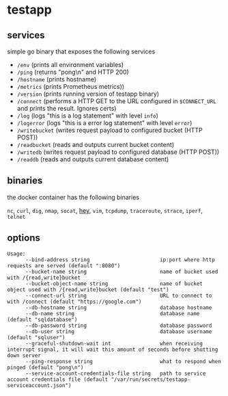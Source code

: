 # testapp

## services

simple go binary that exposes the following services

* `/env`  (prints all environment variables)
* `/ping` (returns "pong\n" and HTTP 200)
* `/hostname` (prints hostname)
* `/metrics` (prints Prometheus metrics)) 
* `/version` (prints running version of testapp binary) 
* `/connect` (performs a HTTP GET to the URL configured in `$CONNECT_URL` and prints the result. Ignores certs)
* `/log` (logs "this is a log statement" with level `info`)
* `/logerror` (logs "this is a error log statement" with level `error`)
* `/writebucket` (writes request payload to configured bucket (HTTP POST))
* `/readbucket` (reads and outputs current bucket content)
* `/writedb` (writes request payload to configured database (HTTP POST))
* `/readdb` (reads and outputs current database content)

## binaries
the docker container has the following binaries

`nc`, `curl`, `dig`, `nmap`, `socat`, [hey](https://github.com/rakyll/hey), `vim`, `tcpdump`, `traceroute`, `strace`, `iperf`, `telnet`

## options
```
Usage:
      --bind-address string                       ip:port where http requests are served (default ":8080")
      --bucket-name string                        name of bucket used with /{read,write}bucket
      --bucket-object-name string                 name of bucket object used with /{read,write}bucket (default "test")
      --connect-url string                        URL to connect to with /connect (default "https://google.com")
      --db-hostname string                        database hostname
      --db-name string                            database name (default "sqldatabase")
      --db-password string                        database password
      --db-user string                            database username (default "sqluser")
      --graceful-shutdown-wait int                when receiving interrupt signal, it will wait this amount of seconds before shutting down server
      --ping-response string                      what to respond when pinged (default "pong\n")
      --service-account-credentials-file string   path to service account credentials file (default "/var/run/secrets/testapp-serviceaccount.json")

```
